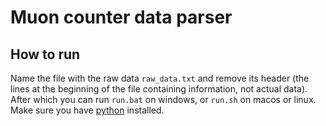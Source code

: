 # Muon counter data parser

## How to run

Name the file with the raw data `raw_data.txt` and remove its header (the lines at the beginning of the file containing information, not actual data). After which you can run `run.bat` on windows, or `run.sh` on macos or linux. Make sure you have [python](https://www.python.org/downloads/) installed.
